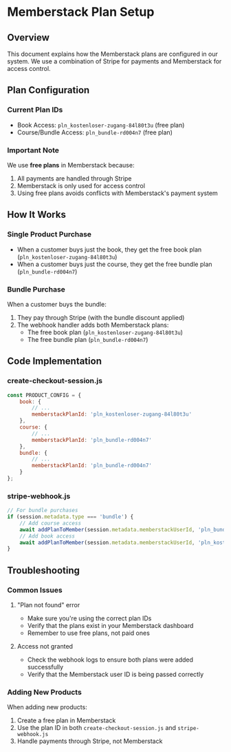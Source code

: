 # Memberstack Plan Setup

## Overview
This document explains how the Memberstack plans are configured in our system. We use a combination of Stripe for payments and Memberstack for access control.

## Plan Configuration

### Current Plan IDs
- Book Access: `pln_kostenloser-zugang-84l80t3u` (free plan)
- Course/Bundle Access: `pln_bundle-rd004n7` (free plan)

### Important Note
We use **free plans** in Memberstack because:
1. All payments are handled through Stripe
2. Memberstack is only used for access control
3. Using free plans avoids conflicts with Memberstack's payment system

## How It Works

### Single Product Purchase
- When a customer buys just the book, they get the free book plan (`pln_kostenloser-zugang-84l80t3u`)
- When a customer buys just the course, they get the free bundle plan (`pln_bundle-rd004n7`)

### Bundle Purchase
When a customer buys the bundle:
1. They pay through Stripe (with the bundle discount applied)
2. The webhook handler adds both Memberstack plans:
   - The free book plan (`pln_kostenloser-zugang-84l80t3u`)
   - The free bundle plan (`pln_bundle-rd004n7`)

## Code Implementation

### create-checkout-session.js
```javascript
const PRODUCT_CONFIG = {
    book: {
        // ...
        memberstackPlanId: 'pln_kostenloser-zugang-84l80t3u'
    },
    course: {
        // ...
        memberstackPlanId: 'pln_bundle-rd004n7'
    },
    bundle: {
        // ...
        memberstackPlanId: 'pln_bundle-rd004n7'
    }
};
```

### stripe-webhook.js
```javascript
// For bundle purchases
if (session.metadata.type === 'bundle') {
    // Add course access
    await addPlanToMember(session.metadata.memberstackUserId, 'pln_bundle-rd004n7');
    // Add book access
    await addPlanToMember(session.metadata.memberstackUserId, 'pln_kostenloser-zugang-84l80t3u');
}
```

## Troubleshooting

### Common Issues
1. "Plan not found" error
   - Make sure you're using the correct plan IDs
   - Verify that the plans exist in your Memberstack dashboard
   - Remember to use free plans, not paid ones

2. Access not granted
   - Check the webhook logs to ensure both plans were added successfully
   - Verify that the Memberstack user ID is being passed correctly

### Adding New Products
When adding new products:
1. Create a free plan in Memberstack
2. Use the plan ID in both `create-checkout-session.js` and `stripe-webhook.js`
3. Handle payments through Stripe, not Memberstack

